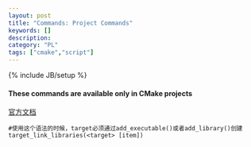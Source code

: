 ```yaml
--- 
layout: post 
title: "Commands: Project Commands" 
keywords: [] 
description: 
category: "PL"
tags: ["cmake","script"] 
--- 
```

{% include JB/setup %}

#### These commands are available only in CMake projects

[官方文档](https://cmake.org/cmake/help/v3.0/command/target_link_libraries.html)
```
#使用这个语法的时候，target必须通过add_executable()或者add_library()创建
target_link_libraries(<target> [item])
```
